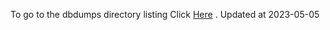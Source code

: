 To go to the dbdumps directory listing Click [Here](https://ipfs.io/ipfs/bafkreibgziicierhpfb3eeqoakkmdoidbkjblsoa5puibcsgnx4bwts2la) . Updated at 2023-05-05